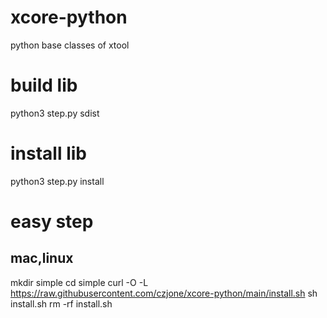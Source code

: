 # xcore-python
python base classes of xtool

# build lib
python3 step.py sdist

# install lib
python3 step.py install

# easy step
## mac,linux 
mkdir simple
cd simple
curl -O -L https://raw.githubusercontent.com/czjone/xcore-python/main/install.sh
sh install.sh
rm -rf install.sh